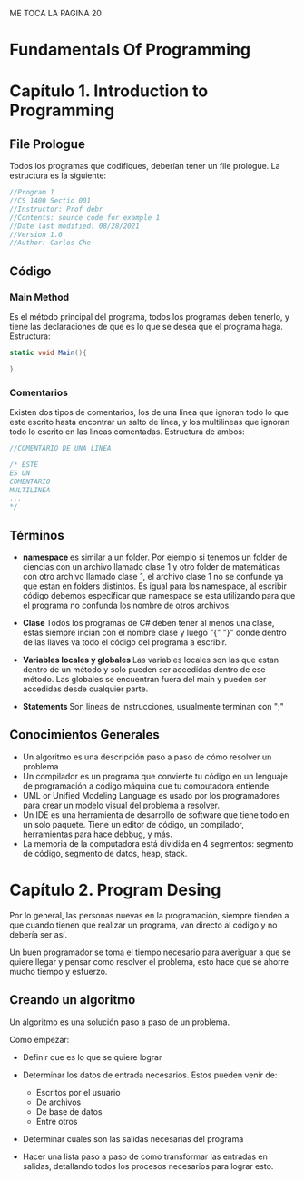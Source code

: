 ME TOCA LA PAGINA 20
###
# Fundamentals Of Programming
# Capítulo 1. Introduction to Programming 

## File Prologue
Todos los programas que codifiques, deberían tener un file prologue. La estructura es la siguiente: 
```C#
//Program 1
//CS 1400 Sectio 001
//Instructor: Prof debr
//Contents: source code for example 1
//Date last modified: 08/28/2021
//Version 1.0
//Author: Carlos Che

```

## Código 
### Main Method 
Es el método principal del programa, todos los programas deben tenerlo, y tiene las declaraciones de que es lo que se desea que el programa haga.  Estructura:  
``` c#
static void Main(){

}
```

### Comentarios
Existen dos tipos de comentarios, los de una línea que ignoran todo lo que este escrito hasta encontrar un salto de línea, y los multilineas que ignoran todo lo escrito en las lineas comentadas. Estructura de ambos:

```c#
//COMENTARIO DE UNA LINEA

/* ESTE 
ES UN 
COMENTARIO 
MULTILINEA 
...
*/

```
## Términos
* <b>namespace </b> es similar a un folder. Por ejemplo si tenemos un folder de ciencias con un archivo llamado clase 1 y otro folder de matemáticas con otro archivo llamado clase 1, el archivo clase 1 no se confunde ya que estan en folders distintos. 
Es igual para los namespace, al escribir código debemos especificar que namespace se esta utilizando para que el programa no confunda los nombre de otros archivos.

* <b>Clase </b> Todos los programas de C# deben tener al menos una clase, estas siempre incian con el nombre clase y luego "{" "}" donde dentro de las llaves va todo el código del programa a escribir. 

* <b> Variables locales y globales </b> Las variables locales son las que estan dentro de un método y solo pueden ser accedidas dentro de ese método. Las globales se encuentran fuera del main y pueden ser accedidas desde cualquier parte.

* <b>Statements </b> Son lineas de instrucciones, usualmente terminan con ";" 



## Conocimientos Generales
* Un algoritmo es una descripción paso a paso de cómo resolver un problema
* Un compilador es un programa que convierte tu código en un lenguaje de programación a código máquina que tu computadora entiende.
* UML or Unified Modeling Language es usado por los programadores para crear un modelo visual del problema a resolver.
* Un IDE es una herramienta de desarrollo de software que tiene todo en un solo paquete. Tiene un editor de código, un compilador, herramientas para hace debbug, y más.
* La memoria de la computadora está dividida en 4 segmentos: segmento de código, segmento de datos, heap, stack.

# Capítulo 2. Program Desing
Por lo general, las personas nuevas en la programación, siempre tienden a que cuando tienen que realizar un programa, van directo al código y no debería ser así.

Un buen programador se toma el tiempo necesario para averiguar a que se quiere llegar y pensar como resolver el problema, esto hace que se ahorre mucho tiempo y esfuerzo.

## Creando un algoritmo
Un algoritmo es una solución paso a paso de un problema. 

Como empezar:

* Definir que es lo que se quiere lograr
* Determinar los datos de entrada necesarios. Estos pueden venir de:
    
    * Escritos por el usuario
    * De archivos 
    * De base de datos
    * Entre otros

* Determinar cuales son las salidas necesarias del programa
* Hacer una lista paso a paso de como transformar las entradas en salidas, detallando todos los procesos necesarios para lograr esto. 

